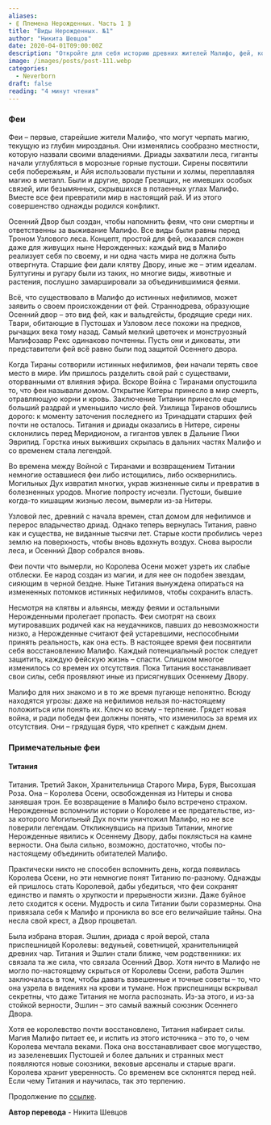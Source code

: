 ```yaml
---
aliases: 
- ⟪ Племена Нерожденных. Часть 1 ⟫
title: "Виды Нерожденных. №1"
author: "Никита Шевцов"
date: 2020-04-01T09:00:00Z
description: "Откройте для себя историю древних жителей Малифо, фей, которые формировали землю в соответствии со своими магическими способностями. Следите за их конфликтами и созданием Осеннего Двора, напоминанием об их смертности и ответственности за выживание Малифо. Исследуйте концепцию равенства и единства среди всех видов в этом волшебном мире."
image: /images/posts/post-111.webp
categories:
  - Neverborn
draft: false
reading: "4 минут чтения"
---
```


### Феи

Феи – первые, старейшие жители Малифо, что могут черпать магию, текущую из глубин мирозданья. Они изменялись сообразно местности, которую назвали своими владениями. Дриады захватили леса, гиганты начали углубляться в морозные горные пустоши. Сирены посвятили себя побережьям, и Айя использовали пустыни и холмы, переплавляя магию в металл. Были и другие, вроде Грезящих, не имевших особых связей, или безымянных, скрывшихся в потаенных углах Малифо. Вместе все феи превратили мир в настоящий рай. И из этого совершенство однажды родился конфликт.

Осенний Двор был создан, чтобы напомнить феям, что они смертны и ответственны за выживание Малифо. Все виды были равны перед Троном Узлового леса. Концепт, простой для фей, оказался сложен даже для живущих ныне Нерожденных: каждый вид в Малифо реализует себя по своему, и ни одна часть мира не должна быть отвергнута. Старшие феи дали клятву Двору, иные же – этим идеалам. Бултугины и ругару были из таких, но многие виды, животные и растения, послушно замаршировали за объединившимися феями.

Всё, что существовало в Малифо до истинных нефилимов, может заявить о своем происхождении от фей. Страннодрева, образующие Осенний двор – это вид фей, как и вальдгейсты, бродящие среди них. Твари, обитающие в Пустошах и Узловом лесе похожи на предков, рычащих века тому назад. Самый мелкий цветочек и монструозный Малифозавр Рекс одинаково почтенны. Пусть они и диковаты, эти представители фей всё равно были под защитой Осеннего двора.

Когда Тираны сотворили истинных нефилимов, феи начали терять свое место в мире. Им пришлось разделить свой рай с существами, оторванными от влияния эфира. Вскоре Война с Тиранами опустошила то, что феи называли домом. Открытие Китеры принесло в мир смерть, отравляющую корни и кровь. Заключение Титании принесло еще больший раздрай и уменьшило число фей. Узилища Тиранов обошлись дорого: к моменту заточения последнего из Тринадцати старших фей почти не осталось. Титания и дриады оказались в Нитере, сирены склонились перед Меридионом, а гигантов увлек в Дальние Пики Эврипид. Горстка иных выживших скрылась в дальних частях Малифо и со временем стала легендой.

Во времена между Войной с Тиранами и возвращением Титании немногие оставшиеся феи либо истощились, либо осквернились. Могильных Дух извратил многих, украв жизненные силы и превратив в болезненных уродов. Многие попросту исчезли. Пустоши, бывшие когда-то кишащим жизнью лесом, вымерли из-за Нитеры.

Узловой лес, древний с начала времен, стал домом для нефилимов и перерос владычество дриад. Однако теперь вернулась Титания, равно как и существа, не виданные тысячи лет. Старые кости пробились через землю на поверхность, чтобы вновь вдохнуть воздух. Снова выросли леса, и Осенний Двор собрался вновь.

Феи почти что вымерли, но Королева Осени может узреть их слабые отблески. Ее народ создан из магии, и для нее он подобен звездам, сияющим в черной бездне. Ныне Титания вынуждена опираться на измененных потомков истинных нефилимов, чтобы сохранить власть.

Несмотря на клятвы и альянсы, между феями и остальными Нерожденными пролегает пропасть. Феи смотрят на своих мутировавших родичей как на неудачников, павших до невозможности низко, а Нерожденные считают фей устаревшими, неспособными принять реальность, как она есть. В настоящее время феи посвятили себя восстановлению Малифо. Каждый потенциальный росток следует защитить, каждую фейскую жизнь – спасти. Слишком многое изменилось со времен их отсутствия. Пока Титания восстанавливает свои силы, себя проявляют иные из присягнувших Осеннему Двору.

Малифо для них знакомо и в то же время пугающе непонятно. Всюду находятся угрозы: даже на нефилимов нельзя по-настоящему положиться или понять их. Ключ ко всему – терпение. Грядет новая война, и ради победы феи должны понять, что изменилось за время их отсутствия. Они – грядущая буря, что крепнет с каждым днем.

### Примечательные феи

#### Титания

Титания. Третий Закон, Хранительница Старого Мира, Буря, Высохшая Роза. Она – Королева Осени, освобожденная из Нитеры и снова занявшая трон. Ее возвращение в Малифо было встречено страхом. Нерожденные вспомнили истории о Королеве и ее предательстве, из-за которого Могильный Дух почти уничтожил Малифо, но не все поверили легендам. Откликнувшись на призыв Титании, многие Нерожденные явились к Осеннему Двору, дабы поклясться на камне верности. Она была сильно, возможно, достаточно, чтобы по-настоящему объединить обитателей Малифо.

Практически никто не способен вспомнить день, когда появилась Королева Осени, но эти немногие понят Титанию по-разному. Однажды ей пришлось стать Королевой, дабы убедиться, что феи сохранят единство и память о хрупкости и прерывности жизни. Даже буйное лето сходится к осени. Мудрость и сила Титании были соразмерны. Она привязала себя к Малифо и проникла во все его величайшие тайны. Она несла свой крест, а Двор процветал.

Была избрана вторая. Эшлин, дриада с ярой верой, стала приспешницей Королевы: ведуньей, советницей, хранительницей древних чар. Титания и Эшлин стали ближе, чем родственники: их связала та же сила, что связала Осенний Двор. Хотя ничто в Малифо не могло по-настоящему скрыться от Королевы Осени, работа Эшлин заключалась в том, чтобы давать взвешенные и точные советы – то, что она узрела в видениях на крови и тумане. Нож приспешницы вскрывал секретны, что даже Титания не могла распознать. Из-за этого, и из-за стойкой верности, Эшлин – это самый важный союзник Осеннего Двора.

Хотя ее королевство почти восстановлено, Титания набирает силы. Магия Малифо питает ее, и испить из этого источника – это то, о чем Королева мечтала веками. Пока она восстанавливает свое могущество, из зазеленевших Пустошей и более дальних и странных мест появляются новые союзники, вековые арсеналы и старые враги. Королева хранит уверенность. Со временем все склонятся перед ней. Если чему Титания и научилась, так это терпению.


Продолжение по [ссылке](http://malifaux.ru/posts/post-112).


**Автор перевода** - Никита Шевцов

